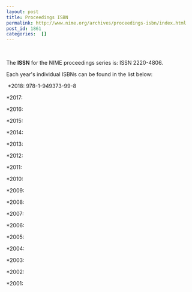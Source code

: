 ```yaml
---
layout: post
title: Proceedings ISBN
permalink: http://www.nime.org/archives/proceedings-isbn/index.html
post_id: 1861
categories:  []
---
```


 

The 
**ISSN**
 for the NIME proceedings series is: ISSN 2220-4806.

Each year's individual ISBNs can be found in the list below:

 *2018: 978-1-949373-99-8

 	
*2017:

 	
*2016:

 	
*2015:

 	
*2014:

 	
*2013:

 	
*2012:

 	
*2011:

 	
*2010:

 	
*2009:

 	
*2008:

 	
*2007:

 	
*2006:

 	
*2005:

 	
*2004:

 	
*2003:

 	
*2002:

 	
*2001: